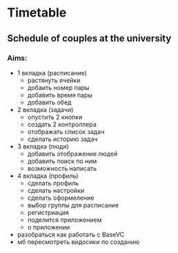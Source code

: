 # Timetable

## Schedule of couples at the university

### Aims:
- 1 вкладка (расписание)
    - растянуть ячейки
    - добаить номер пары
    - добавить время пары
    - добавить обед
- 2 вкладка (задачи)
    - опустить 2 кнопки
    - создать 2 контроллера
    - отображать список задач
    - сделать историю задач
- 3 вкладка (люди)
    - добавить отображение людей
    - добавить поиск по ним
    - возможность написать
- 4 вкладка (профиль)
    - сделать профиль
    - сделать настройки
    - сделать оформеление
    - выбор группы для расписание
    - регистриация
    - поделится приложением
    - о приложении
- разобраться как работать с BaseVC
- мб пересмотреть видосики по созданию

    
